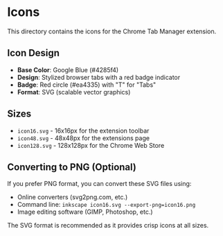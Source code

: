 # Icons

This directory contains the icons for the Chrome Tab Manager extension.

## Icon Design
- **Base Color**: Google Blue (#4285f4)
- **Design**: Stylized browser tabs with a red badge indicator
- **Badge**: Red circle (#ea4335) with "T" for "Tabs"
- **Format**: SVG (scalable vector graphics)

## Sizes
- `icon16.svg` - 16x16px for the extension toolbar
- `icon48.svg` - 48x48px for the extensions page
- `icon128.svg` - 128x128px for the Chrome Web Store

## Converting to PNG (Optional)
If you prefer PNG format, you can convert these SVG files using:
- Online converters (svg2png.com, etc.)
- Command line: `inkscape icon16.svg --export-png=icon16.png`
- Image editing software (GIMP, Photoshop, etc.)

The SVG format is recommended as it provides crisp icons at all sizes.
